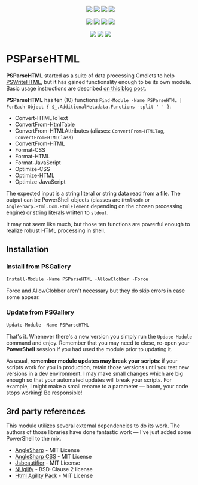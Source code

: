 ﻿<p align="center">
  <a href="https://dev.azure.com/evotecpl/PSParseHTML/_build/latest?definitionId=3"><img src="https://dev.azure.com/evotecpl/PSParseHTML/_apis/build/status/EvotecIT.PSParseHTML"></a>
  <a href="https://www.powershellgallery.com/packages/PSParseHTML"><img src="https://img.shields.io/powershellgallery/v/PSParseHTML.svg"></a>
  <a href="https://www.powershellgallery.com/packages/PSParseHTML"><img src="https://img.shields.io/powershellgallery/vpre/PSParseHTML.svg?label=powershell%20gallery%20preview&colorB=yellow"></a>
  <a href="https://github.com/EvotecIT/PSParseHTML"><img src="https://img.shields.io/github/license/EvotecIT/PSParseHTML.svg"></a>
</p>

<p align="center">
  <a href="https://www.powershellgallery.com/packages/PSParseHTML"><img src="https://img.shields.io/powershellgallery/p/PSParseHTML.svg"></a>
  <a href="https://github.com/EvotecIT/PSParseHTML"><img src="https://img.shields.io/github/languages/top/evotecit/PSParseHTML.svg"></a>
  <a href="https://github.com/EvotecIT/PSParseHTML"><img src="https://img.shields.io/github/languages/code-size/evotecit/PSParseHTML.svg"></a>
  <a href="https://www.powershellgallery.com/packages/PSParseHTML"><img src="https://img.shields.io/powershellgallery/dt/PSParseHTML.svg"></a>
</p>

<p align="center">
  <a href="https://twitter.com/PrzemyslawKlys"><img src="https://img.shields.io/twitter/follow/PrzemyslawKlys.svg?label=Twitter%20%40PrzemyslawKlys&style=social"></a>
  <a href="https://evotec.xyz/hub"><img src="https://img.shields.io/badge/Blog-evotec.xyz-2A6496.svg"></a>
  <a href="https://www.linkedin.com/in/pklys"><img src="https://img.shields.io/badge/LinkedIn-pklys-0077B5.svg?logo=LinkedIn"></a>
</p>

# PSParseHTML

**PSParseHTML** started as a suite of data processing Cmdlets to help [PSWriteHTML](https://github.com/EvotecIT/PSWriteHTML), but it has gained functionality enough to be its own module. Basic usage instructions are described [on this blog post](https://evotec.xyz/formatting-and-minifying-resources-html-css-javascript-with-powershell/).

**PSParseHTML** has ten (10) functions `Find-Module -Name PSParseHTML | ForEach-Object { $_.AdditionalMetadata.Functions -split ' ' }`:

- Convert-HTMLToText
- ConvertFrom-HtmlTable
- ConvertFrom-HTMLAttributes (aliases: `ConvertFrom-HTMLTag`, `ConvertFrom-HTMLClass`)
- ConvertFrom-HTML
- Format-CSS
- Format-HTML
- Format-JavaScript
- Optimize-CSS
- Optimize-HTML
- Optimize-JavaScript

The expected input is a string literal or string data read from a file. The output can be PowerShell objects (classes are `HtmlNode` or `AngleSharp.Html.Dom.HtmlElement` depending on the chosen processing engine) or string literals written to `stdout`.

It may not seem like much, but those ten functions are powerful enough to realize robust HTML processing in shell.

## Installation

### Install from PSGallery

```powershell
Install-Module -Name PSParseHTML -AllowClobber -Force
```

Force and AllowClobber aren't necessary but they do skip errors in case some appear.

### Update from PSGallery

```powershell
Update-Module -Name PSParseHTML
```

That's it. Whenever there's a new version you simply run the `Update-Module` command and enjoy. Remember that you may need to close, re-open your **PowerShell** session if you had used the module prior to updating it.

As usual, **remember module updates may break your scripts**: if your scripts work for you in production, retain those versions until you test new versions in a dev environment. I may make small changes which are big enough so that your automated updates will break your scripts. For example, I might make a small rename to a parameter &mdash; boom, your code stops working! Be responsible!

## 3rd party references

This module utilizes several external dependencies to do its work. The authors of those libraries have done fantastic work &mdash; I've just added some PowerShell to the mix.

- [AngleSharp](https://github.com/AngleSharp/AngleSharp) - MIT License
- [AngleSharp CSS](https://github.com/AngleSharp/AngleSharp.Css) - MIT License
- [Jsbeautifier](https://github.com/denis-ivanov/Jsbeautifier) - MIT License
- [NUglify](https://github.com/trullock/NUglify) - BSD-Clause 2 license
- [Html Agility Pack](https://github.com/zzzprojects/html-agility-pack) - MIT License
